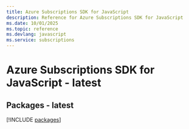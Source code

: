 ```yaml
---
title: Azure Subscriptions SDK for JavaScript
description: Reference for Azure Subscriptions SDK for JavaScript
ms.date: 10/01/2025
ms.topic: reference
ms.devlang: javascript
ms.service: subscriptions
---
```

# Azure Subscriptions SDK for JavaScript - latest
## Packages - latest
[!INCLUDE [packages](subscriptions-index.md)]